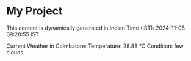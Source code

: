 # My Project

This content is dynamically generated in Indian Time (IST): 2024-11-08 09:28:55 IST


Current Weather in Coimbatore:
Temperature: 28.88 °C
Condition: few clouds
